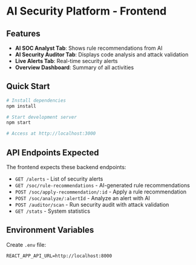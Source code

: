 # AI Security Platform - Frontend

## Features

- **AI SOC Analyst Tab**: Shows rule recommendations from AI
- **AI Security Auditor Tab**: Displays code analysis and attack validation
- **Live Alerts Tab**: Real-time security alerts
- **Overview Dashboard**: Summary of all activities

## Quick Start

```bash
# Install dependencies
npm install

# Start development server
npm start

# Access at http://localhost:3000
```

## API Endpoints Expected

The frontend expects these backend endpoints:

- `GET /alerts` - List of security alerts
- `GET /soc/rule-recommendations` - AI-generated rule recommendations
- `POST /soc/apply-recommendation/:id` - Apply a rule recommendation
- `POST /soc/analyze/:alertId` - Analyze an alert with AI
- `POST /auditor/scan` - Run security audit with attack validation
- `GET /stats` - System statistics

## Environment Variables

Create `.env` file:
```
REACT_APP_API_URL=http://localhost:8000
```
